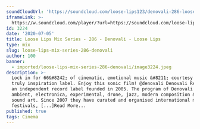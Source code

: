 ```yaml
---
soundCloudUrl: 'https://soundcloud.com/loose-lips123/denovali-286-loose-lips-mix-series'
iframeLink: >-
  https://w.soundcloud.com/player/?url=https://soundcloud.com/loose-lips123/denovali-286-loose-lips-mix-series&color=00aabb&auto_play=false&hide_related=false&show_comments=true&show_user=true&show_reposts=false
id: 3224
date: '2020-07-05'
title: Loose Lips Mix Series - 286 - Denovali - Loose Lips
type: mix
slug: loose-lips-mix-series-286-denovali
author: 100
banner:
  - imported/loose-lips-mix-series-286-denovali/image3224.jpeg
description: >-
  Lock in for 66&#8242; of cinematic, emotional music &#8211; courtesy of a
  truly inspiration label. Enjoy this sonic film! @denovali Denovali Records is
  an independent record label founded in 2005. The program of Denovali covers
  ambient, electronica, experimental, drone, jazz, modern composition &#038;
  sound art. Since 2007 they have curated and organised international music
  festivals, [...]Read More...
published: true
tags: Cinema
---
```

